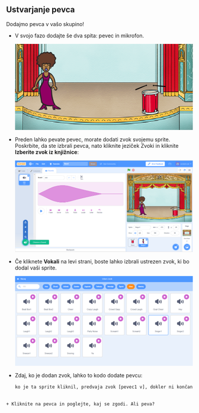 ## Ustvarjanje pevca

Dodajmo pevca v vašo skupino!

+ V svojo fazo dodajte še dva spita: pevec in mikrofon.
    
    ![screenshot](images/band-singer-mic.png)

+ Preden lahko pevate pevec, morate dodati zvok svojemu sprite. Poskrbite, da ste izbrali pevca, nato kliknite jeziček Zvoki in kliknite **Izberite zvok iz knjižnice**:
    
    ![screenshot](images/band-import-sound.png)

+ Če kliknete **Vokali** na levi strani, boste lahko izbrali ustrezen zvok, ki bo dodal vaši sprite.
    
    ![screenshot](images/band-choose-sound.png)

+ Zdaj, ko je dodan zvok, lahko to kodo dodate pevcu:
    
    ```blocks
    ko je ta sprite kliknil, predvaja zvok [pevec1 v], dokler ni končan
```

+ Kliknite na pevca in poglejte, kaj se zgodi. Ali peva?